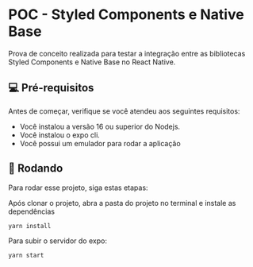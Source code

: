 # POC - Styled Components e Native Base

Prova de conceito realizada para testar a integração entre as bibliotecas Styled Components e Native Base no React Native.

## 💻 Pré-requisitos

Antes de começar, verifique se você atendeu aos seguintes requisitos:
* Você instalou a versão 16 ou superior do Nodejs.
* Você instalou o expo cli.
* Você possui um emulador para rodar a aplicação

## 🚀 Rodando

Para rodar esse projeto, siga estas etapas:

Após clonar o projeto, abra a pasta do projeto no terminal e instale as dependências
```
yarn install
```

Para subir o servidor do expo:
```
yarn start
```


